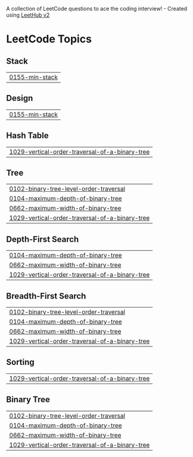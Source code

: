 A collection of LeetCode questions to ace the coding interview! - Created using [LeetHub v2](https://github.com/arunbhardwaj/LeetHub-2.0)
<!---LeetCode Topics Start-->
# LeetCode Topics
## Stack
|  |
| ------- |
| [0155-min-stack](https://github.com/VenkataRohan/Leetcode/tree/master/0155-min-stack) |
## Design
|  |
| ------- |
| [0155-min-stack](https://github.com/VenkataRohan/Leetcode/tree/master/0155-min-stack) |
## Hash Table
|  |
| ------- |
| [1029-vertical-order-traversal-of-a-binary-tree](https://github.com/VenkataRohan/Leetcode/tree/master/1029-vertical-order-traversal-of-a-binary-tree) |
## Tree
|  |
| ------- |
| [0102-binary-tree-level-order-traversal](https://github.com/VenkataRohan/Leetcode/tree/master/0102-binary-tree-level-order-traversal) |
| [0104-maximum-depth-of-binary-tree](https://github.com/VenkataRohan/Leetcode/tree/master/0104-maximum-depth-of-binary-tree) |
| [0662-maximum-width-of-binary-tree](https://github.com/VenkataRohan/Leetcode/tree/master/0662-maximum-width-of-binary-tree) |
| [1029-vertical-order-traversal-of-a-binary-tree](https://github.com/VenkataRohan/Leetcode/tree/master/1029-vertical-order-traversal-of-a-binary-tree) |
## Depth-First Search
|  |
| ------- |
| [0104-maximum-depth-of-binary-tree](https://github.com/VenkataRohan/Leetcode/tree/master/0104-maximum-depth-of-binary-tree) |
| [0662-maximum-width-of-binary-tree](https://github.com/VenkataRohan/Leetcode/tree/master/0662-maximum-width-of-binary-tree) |
| [1029-vertical-order-traversal-of-a-binary-tree](https://github.com/VenkataRohan/Leetcode/tree/master/1029-vertical-order-traversal-of-a-binary-tree) |
## Breadth-First Search
|  |
| ------- |
| [0102-binary-tree-level-order-traversal](https://github.com/VenkataRohan/Leetcode/tree/master/0102-binary-tree-level-order-traversal) |
| [0104-maximum-depth-of-binary-tree](https://github.com/VenkataRohan/Leetcode/tree/master/0104-maximum-depth-of-binary-tree) |
| [0662-maximum-width-of-binary-tree](https://github.com/VenkataRohan/Leetcode/tree/master/0662-maximum-width-of-binary-tree) |
| [1029-vertical-order-traversal-of-a-binary-tree](https://github.com/VenkataRohan/Leetcode/tree/master/1029-vertical-order-traversal-of-a-binary-tree) |
## Sorting
|  |
| ------- |
| [1029-vertical-order-traversal-of-a-binary-tree](https://github.com/VenkataRohan/Leetcode/tree/master/1029-vertical-order-traversal-of-a-binary-tree) |
## Binary Tree
|  |
| ------- |
| [0102-binary-tree-level-order-traversal](https://github.com/VenkataRohan/Leetcode/tree/master/0102-binary-tree-level-order-traversal) |
| [0104-maximum-depth-of-binary-tree](https://github.com/VenkataRohan/Leetcode/tree/master/0104-maximum-depth-of-binary-tree) |
| [0662-maximum-width-of-binary-tree](https://github.com/VenkataRohan/Leetcode/tree/master/0662-maximum-width-of-binary-tree) |
| [1029-vertical-order-traversal-of-a-binary-tree](https://github.com/VenkataRohan/Leetcode/tree/master/1029-vertical-order-traversal-of-a-binary-tree) |
<!---LeetCode Topics End-->